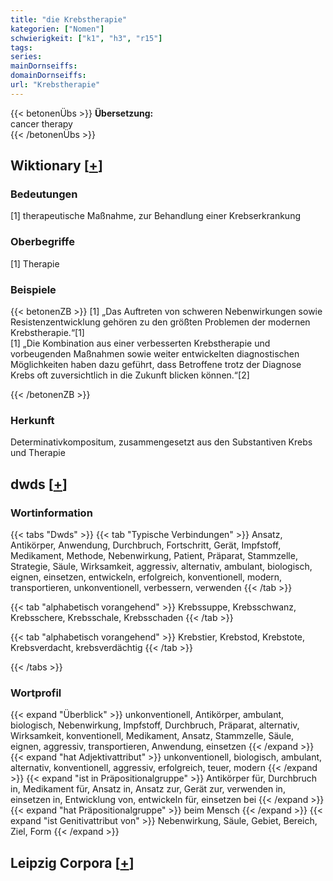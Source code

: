 ```yaml
---
title: "die Krebstherapie"
kategorien: ["Nomen"]
schwierigkeit: ["k1", "h3", "r15"]
tags:
series:
mainDornseiffs:
domainDornseiffs:
url: "Krebstherapie"
---
```


{{< betonenÜbs >}}
**Übersetzung:**  
cancer therapy  
{{< /betonenÜbs >}}

## Wiktionary [[+](https://de.wiktionary.org/wiki/Krebstherapie)]

### Bedeutungen
[1] therapeutische Maßnahme, zur Behandlung einer Krebserkrankung  

### Oberbegriffe
[1] Therapie  

### Beispiele
{{< betonenZB >}}
[1] „Das Auftreten von schweren Nebenwirkungen sowie Resistenzentwicklung gehören zu den größten Problemen der modernen Krebstherapie.“[1]  
[1] „Die Kombination aus einer verbesserten Krebstherapie und vorbeugenden Maßnahmen sowie weiter entwickelten diagnostischen Möglichkeiten haben dazu geführt, dass Betroffene trotz der Diagnose Krebs oft zuversichtlich in die Zukunft blicken können.“[2]  

{{< /betonenZB >}}
### Herkunft
Determinativkompositum, zusammengesetzt aus den Substantiven Krebs und Therapie  



## dwds [[+](https://www.dwds.de/wb/Krebstherapie)]

### Wortinformation
{{< tabs "Dwds" >}}
{{< tab "Typische Verbindungen" >}}
Ansatz, Antikörper, Anwendung, Durchbruch, Fortschritt, Gerät, Impfstoff, Medikament, Methode, Nebenwirkung, Patient, Präparat, Stammzelle, Strategie, Säule, Wirksamkeit, aggressiv, alternativ, ambulant, biologisch, eignen, einsetzen, entwickeln, erfolgreich, konventionell, modern, transportieren, unkonventionell, verbessern, verwenden
{{< /tab >}}

{{< tab "alphabetisch vorangehend" >}}
Krebssuppe, Krebsschwanz, Krebsschere, Krebsschale, Krebsschaden
{{< /tab >}}

{{< tab "alphabetisch vorangehend" >}}
Krebstier, Krebstod, Krebstote, Krebsverdacht, krebsverdächtig
{{< /tab >}}

{{< /tabs >}}

### Wortprofil
{{< expand "Überblick" >}} unkonventionell, Antikörper, ambulant, biologisch, Nebenwirkung, Impfstoff, Durchbruch, Präparat, alternativ, Wirksamkeit, konventionell, Medikament, Ansatz, Stammzelle, Säule, eignen, aggressiv, transportieren, Anwendung, einsetzen {{< /expand >}}
{{< expand "hat Adjektivattribut" >}} unkonventionell, biologisch, ambulant, alternativ, konventionell, aggressiv, erfolgreich, teuer, modern {{< /expand >}}
{{< expand "ist in Präpositionalgruppe" >}} Antikörper für, Durchbruch in, Medikament für, Ansatz in, Ansatz zur, Gerät zur, verwenden in, einsetzen in, Entwicklung von, entwickeln für, einsetzen bei {{< /expand >}}
{{< expand "hat Präpositionalgruppe" >}} beim Mensch {{< /expand >}}
{{< expand "ist Genitivattribut von" >}} Nebenwirkung, Säule, Gebiet, Bereich, Ziel, Form {{< /expand >}}

## Leipzig Corpora [[+](https://corpora.uni-leipzig.de/en/res?word=Krebstherapie&corpusId=deu_newscrawl-public_2018)]

